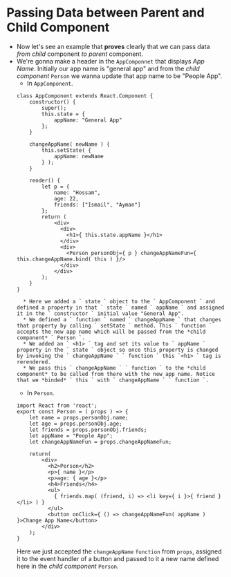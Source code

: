 # Passing Data between Parent and Child Component
* Now let's see an example that **proves** clearly that we can pass data *from child* component *to parent* component.
* We're gonna make a header in the ` AppComponnet ` that displays *App Name*. Initially our app name is "general app" and from the *child component* ` Person ` we wanna update that app name to be "People App".
    * In ` AppComponent `.
    ```
    class AppComponent extends React.Component {
        constructor() {
            super();
            this.state = {
                appName: "General App"
            };
        }

        changeAppName( newName ) {
            this.setState( {
                appName: newName
            } );
        }

        render() {
            let p = {
                name: "Hossam",
                age: 22,
                friends: ["Ismail", "Ayman"]
            };
            return (
                <div>
                  <div>
                    <h1>{ this.state.appName }</h1>
                  </div>
                  <div>
                    <Person personObj={ p } changeAppNameFun={ this.changeAppName.bind( this ) }/>
                  </div>
                </div>
            );
        }
    }
    ```
        * Here we added a ` state ` object to the ` AppComponent ` and defined a property in that ` state ` named ` appName ` and assigned it in the ` constructor ` initial value "General App".
        * We defined a ` function ` named ` changeAppName ` that changes that property by calling ` setState ` method. This ` function ` accepts the new app name which will be passed from the *child component* ` Person `.
        * We added an ` <h1> ` tag and set its value to ` appName ` property in the ` state ` object so once this property is changed by invoking the ` changeAppName ` ` function ` this `<h1> ` tag is rerendered.
        * We pass this ` changeAppName ` ` function ` to the *child component* to be called from there with the new app name. Notice that we *binded* ` this ` with ` changeAppName ` ` function `.
    * In ` Person `.
    ```
    import React from 'react';
    export const Person = ( props ) => {
        let name = props.personObj.name;
        let age = props.personObj.age;
        let friends = props.personObj.friends;
        let appName = "People App";
        let changeAppNameFun = props.changeAppNameFun;

        return(
            <div>
              <h2>Person</h2>
              <p>{ name }</p>
              <p>age: { age }</p>
              <h4>Friends</h4>
              <ul>
                { friends.map( (friend, i) => <li key={ i }>{ friend }</li> ) }
              </ul>
              <button onClick={ () => changeAppNameFun( appName ) }>Change App Name</button>
            </div>
        );
    }
    ```
    Here we just accepted the ` changeAppName ` ` function ` from ` props `, assigned it to the event handler of a button and passed to it a new name defined here in the *child component* ` Person `.
